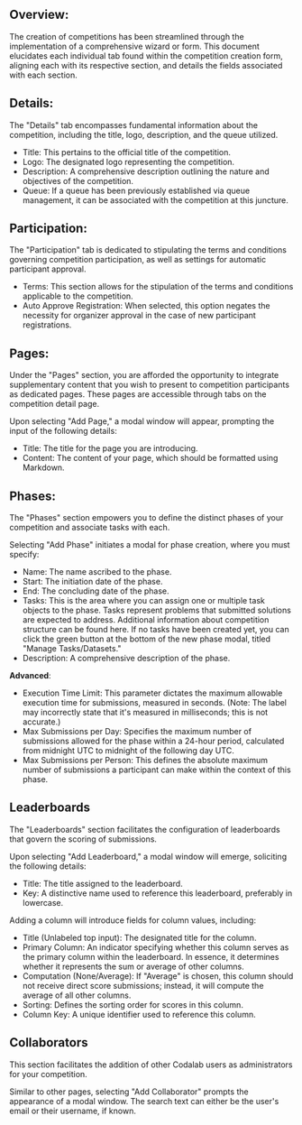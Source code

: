 ## Overview:
The creation of competitions has been streamlined through the implementation of a comprehensive wizard or form. This document elucidates each individual tab found within the competition creation form, aligning each with its respective section, and details the fields associated with each section.

## Details:
The "Details" tab encompasses fundamental information about the competition, including the title, logo, description, and the queue utilized.
- Title: This pertains to the official title of the competition.
- Logo: The designated logo representing the competition.
- Description: A comprehensive description outlining the nature and objectives of the competition.
- Queue: If a queue has been previously established via queue management, it can be associated with the competition at this juncture.

## Participation:
The "Participation" tab is dedicated to stipulating the terms and conditions governing competition participation, as well as settings for automatic participant approval.
- Terms: This section allows for the stipulation of the terms and conditions applicable to the competition.
- Auto Approve Registration: When selected, this option negates the necessity for organizer approval in the case of new participant registrations.

## Pages:
Under the "Pages" section, you are afforded the opportunity to integrate supplementary content that you wish to present to competition participants as dedicated pages. These pages are accessible through tabs on the competition detail page.

Upon selecting "Add Page," a modal window will appear, prompting the input of the following details:
- Title: The title for the page you are introducing.
- Content: The content of your page, which should be formatted using Markdown.

## Phases:
The "Phases" section empowers you to define the distinct phases of your competition and associate tasks with each.

Selecting "Add Phase" initiates a modal for phase creation, where you must specify:
- Name: The name ascribed to the phase.
- Start: The initiation date of the phase.
- End: The concluding date of the phase.
- Tasks: This is the area where you can assign one or multiple task objects to the phase. Tasks represent problems that submitted solutions are expected to address. Additional information about competition structure can be found here. If no tasks have been created yet, you can click the green button at the bottom of the new phase modal, titled "Manage Tasks/Datasets."
- Description: A comprehensive description of the phase.

**Advanced**:

- Execution Time Limit: This parameter dictates the maximum allowable execution time for submissions, measured in seconds. (Note: The label may incorrectly state that it's measured in milliseconds; this is not accurate.)
- Max Submissions per Day: Specifies the maximum number of submissions allowed for the phase within a 24-hour period, calculated from midnight UTC to midnight of the following day UTC.
- Max Submissions per Person: This defines the absolute maximum number of submissions a participant can make within the context of this phase.

## Leaderboards
The "Leaderboards" section facilitates the configuration of leaderboards that govern the scoring of submissions.

Upon selecting "Add Leaderboard," a modal window will emerge, soliciting the following details:
- Title: The title assigned to the leaderboard.
- Key: A distinctive name used to reference this leaderboard, preferably in lowercase.

Adding a column will introduce fields for column values, including:
- Title (Unlabeled top input): The designated title for the column.
- Primary Column: An indicator specifying whether this column serves as the primary column within the leaderboard. In essence, it determines whether it represents the sum or average of other columns.
- Computation (None/Average): If "Average" is chosen, this column should not receive direct score submissions; instead, it will compute the average of all other columns.
- Sorting: Defines the sorting order for scores in this column.
- Column Key: A unique identifier used to reference this column.

## Collaborators
This section facilitates the addition of other Codalab users as administrators for your competition.

Similar to other pages, selecting "Add Collaborator" prompts the appearance of a modal window. The search text can either be the user's email or their username, if known.
